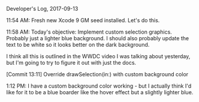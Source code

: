 Developer's Log, 2017-09-13

11:54 AM: Fresh new Xcode 9 GM seed installed. Let's do this.

11:58 AM: Today's objective: Implement custom selection graphics. Probably just a lighter blue background. I should also probably update the text to be white so it looks better on the dark background.

I think all this is outlined in the WWDC video I was talking about yesterday, but I'm going to try to figure it out with just the docs.

[Commit 13:11]    Override drawSelection(in:) with custom background color

1:12 PM: I have a custom background color working - but I actually think I'd like for it to be a blue boarder like the hover effect but a slightly lighter blue.
